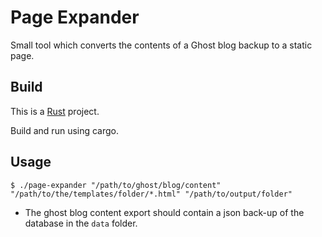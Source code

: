 # Page Expander

Small tool which converts the contents of a Ghost blog backup to a static page.

## Build

This is a [Rust](https://www.rust-lang.org) project.

Build and run using cargo.

## Usage

`$ ./page-expander "/path/to/ghost/blog/content" "/path/to/the/templates/folder/*.html" "/path/to/output/folder"`

* The ghost blog content export should contain a json back-up of the database in the `data` folder.

